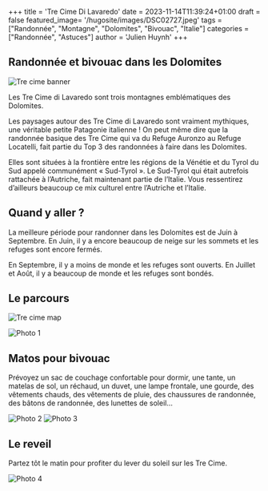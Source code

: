 +++
title = 'Tre Cime Di Lavaredo'
date = 2023-11-14T11:39:24+01:00
draft = false
featured_image= '/hugosite/images/DSC02727.jpeg'
tags = ["Randonnée", "Montagne", "Dolomites", "Bivouac", "Italie"]
categories = ["Randonnée", "Astuces"]
author = 'Julien Huynh'
+++

## Randonnée et bivouac dans les Dolomites

![Tre cime banner](/hugosite/images/DSC02727.jpeg)

Les Tre Cime di Lavaredo sont trois montagnes emblématiques des Dolomites.

Les paysages autour des Tre Cime di Lavaredo sont vraiment mythiques, une véritable petite Patagonie italienne ! On peut même dire que la randonnée basique des Tre Cime qui va du Refuge Auronzo au Refuge Locatelli, fait partie du Top 3 des randonnées à faire dans les Dolomites.

Elles sont situées à la frontière entre les régions de la Vénétie et du Tyrol du Sud appelé communément « Sud-Tyrol ». Le Sud-Tyrol qui était autrefois rattachée à l’Autriche, fait maintenant partie de l’Italie. Vous ressentirez d’ailleurs beaucoup ce mix culturel entre l’Autriche et l’Italie.

## Quand y aller ?

La meilleure période pour randonner dans les Dolomites est de Juin à Septembre. En Juin, il y a encore beaucoup de neige sur les sommets et les refuges sont encore fermés. 

En Septembre, il y a moins de monde et les refuges sont ouverts. En Juillet et Août, il y a beaucoup de monde et les refuges sont bondés.

## Le parcours

![Tre cime map](/hugosite/images/tre-cime-map.jpg)

![Photo 1](/hugosite/images/DSC02255.jpg)

## Matos pour bivouac

Prévoyez un sac de couchage confortable pour dormir, une tante, un matelas de sol, un réchaud, un duvet, 
une lampe frontale, une gourde, des vêtements chauds, des vêtements de pluie, des chaussures de randonnée, des bâtons de randonnée, des lunettes de soleil...

![Photo 2](/hugosite/images/DSC02261.jpeg)
![Photo 3](/hugosite/images/DSC02284.jpeg)

## Le reveil

Partez tôt le matin pour profiter du lever du soleil sur les Tre Cime.

![Photo 4](/hugosite/images/DSC02555.jpeg)